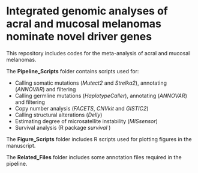 # Integrated genomic analyses of acral and mucosal melanomas nominate novel driver genes
This repository includes codes for the meta-analysis of acral and mucosal melanomas. 

The **Pipeline_Scripts** folder contains scripts used for:
- Calling somatic mutations (_Mutect2_ and _Strelka2_), annotating (_ANNOVAR_) and filtering
- Calling germline mutations (_HaplotypeCaller_), annotating (_ANNOVAR_) and filtering
- Copy number analysis (_FACETS_, _CNVkit_ and _GISTIC2_)
- Calling structural alterations (_Delly_)
- Estimating degree of microsatellite instability (_MISsensor_)
- Survival analysis (R package _survival_ )

The **Figure_Scripts** folder includes R scripts used for plotting figures in the manuscript.

The **Related_Files** folder includes some annotation files required in the pipeline.
